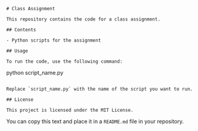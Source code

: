 ```
# Class Assignment

This repository contains the code for a class assignment.

## Contents

- Python scripts for the assignment

## Usage

To run the code, use the following command:

```
python script_name.py
```

Replace `script_name.py` with the name of the script you want to run.

## License

This project is licensed under the MIT License.
```

You can copy this text and place it in a `README.md` file in your repository.
